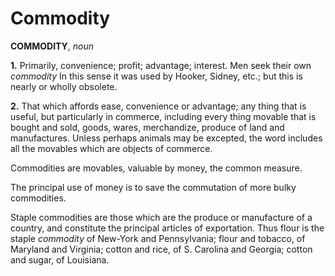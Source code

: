 # Commodity

**COMMODITY**, _noun_

**1.** Primarily, convenience; profit; advantage; interest. Men seek their own _commodity_ In this sense it was used by Hooker, Sidney, etc.; but this is nearly or wholly obsolete.

**2.** That which affords ease, convenience or advantage; any thing that is useful, but particularly in commerce, including every thing movable that is bought and sold, goods, wares, merchandize, produce of land and manufactures. Unless perhaps animals may be excepted, the word includes all the movables which are objects of commerce.

Commodities are movables, valuable by money, the common measure.

The principal use of money is to save the commutation of more bulky commodities.

Staple commodities are those which are the produce or manufacture of a country, and constitute the principal articles of exportation. Thus flour is the staple _commodity_ of New-York and Pennsylvania; flour and tobacco, of Maryland and Virginia; cotton and rice, of S. Carolina and Georgia; cotton and sugar, of Louisiana.